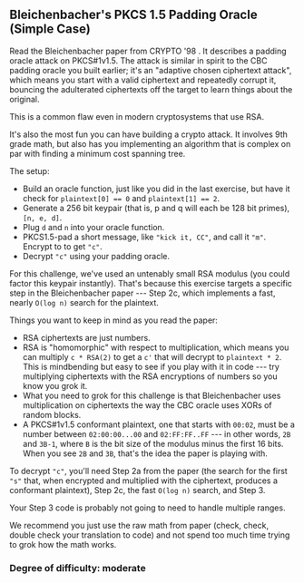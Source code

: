 ## Bleichenbacher's PKCS 1.5 Padding Oracle (Simple Case)


Read the Bleichenbacher paper from CRYPTO '98 . It describes a padding oracle attack on PKCS#1v1.5. The attack is similar in spirit to the CBC padding oracle you built earlier; it's an "adaptive chosen ciphertext attack", which means you start with a valid ciphertext and repeatedly corrupt it, bouncing the adulterated ciphertexts off the target to learn things about the original.

This is a common flaw even in modern cryptosystems that use RSA.

It's also the most fun you can have building a crypto attack. It involves 9th grade math, but also has you implementing an algorithm that is complex on par with finding a minimum cost spanning tree.

The setup:

 * Build an oracle function, just like you did in the last exercise, but have it check for `plaintext[0] == 0` and `plaintext[1] == 2`.  
 * Generate a 256 bit keypair (that is, p and q will each be 128 bit primes), `[n, e, d]`.
 * Plug `d` and `n` into your oracle function.
 * PKCS1.5-pad a short message, like `"kick it, CC"`, and call it `"m"`. Encrypt to to get `"c"`.
 * Decrypt `"c"` using your padding oracle.

For this challenge, we've used an untenably small RSA modulus (you could factor this keypair instantly). That's because this exercise targets a specific step in the Bleichenbacher paper --- Step 2c, which implements a fast, nearly `O(log n)` search for the plaintext.

Things you want to keep in mind as you read the paper:

 * RSA ciphertexts are just numbers.
 * RSA is "homomorphic" with respect to multiplication, which means you can multiply `c * RSA(2)` to get a `c'` that will decrypt to `plaintext * 2`. This is mindbending but easy to see if you play with it in code --- try multiplying ciphertexts with the RSA encryptions of numbers so you know you grok it.
 * What you need to grok for this challenge is that Bleichenbacher uses multiplication on ciphertexts the way the CBC oracle uses XORs of random blocks.
 * A PKCS#1v1.5 conformant plaintext, one that starts with `00:02`, must be a number between `02:00:00...00` and `02:FF:FF..FF` --- in other words, `2B` and `3B-1`, where `B` is the bit size of the modulus minus the first 16 bits. When you see `2B` and `3B`, that's the idea the paper is playing with.

To decrypt `"c"`, you'll need Step 2a from the paper (the search for the first `"s"` that, when encrypted and multiplied with the ciphertext, produces a conformant plaintext), Step 2c, the fast `O(log n)` search, and Step 3.

Your Step 3 code is probably not going to need to handle multiple ranges.

We recommend you just use the raw math from paper (check, check, double check your translation to code) and not spend too much time trying to grok how the math works.

### Degree of difficulty: moderate